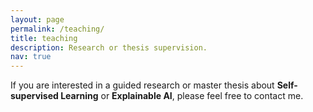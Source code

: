 ```yaml
---
layout: page
permalink: /teaching/
title: teaching
description: Research or thesis supervision.
nav: true
---
```


If you are interested in a guided research or master thesis about **Self-supervised Learning** or **Explainable AI**, please
feel free to contact me.
